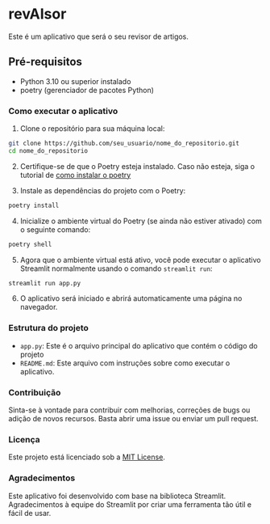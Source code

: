 # revAIsor

Este é um aplicativo que será o seu revisor de artigos.

## Pré-requisitos

- Python 3.10 ou superior instalado
- poetry (gerenciador de pacotes Python)

### Como executar o aplicativo

1. Clone o repositório para sua máquina local:

```bash
git clone https://github.com/seu_usuario/nome_do_repositorio.git
cd nome_do_repositorio
```

2. Certifique-se de que o Poetry esteja instalado. Caso não esteja, siga o tutorial de [como instalar o poetry](https://python-poetry.org/docs/)

3. Instale as dependências do projeto com o Poetry:

```bash
poetry install
```

4. Inicialize o ambiente virtual do Poetry (se ainda não estiver ativado) com o seguinte comando:

```bash
poetry shell
```

5. Agora que o ambiente virtual está ativo, você pode executar o aplicativo Streamlit normalmente usando o comando `streamlit run`:

```bash
streamlit run app.py
```

6. O aplicativo será iniciado e abrirá automaticamente uma página no navegador.


### Estrutura do projeto

- `app.py`: Este é o arquivo principal do aplicativo que contém o código do projeto
- `README.md`: Este arquivo com instruções sobre como executar o aplicativo.

### Contribuição

Sinta-se à vontade para contribuir com melhorias, correções de bugs ou adição de novos recursos. Basta abrir uma issue ou enviar um pull request.

### Licença

Este projeto está licenciado sob a [MIT License](LICENSE).

### Agradecimentos

Este aplicativo foi desenvolvido com base na biblioteca Streamlit. Agradecimentos à equipe do Streamlit por criar uma ferramenta tão útil e fácil de usar.